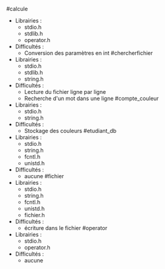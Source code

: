 #calcule
* Librairies :
    * stdio.h
    * stdlib.h
    * operator.h
* Difficultés :
    * Conversion des paramètres en int
#chercherfichier
* Librairies :
    * stdio.h
    * stdlib.h
    * string.h
* Difficultés :
    * Lecture du fichier ligne par ligne
    * Recherche d'un mot dans une ligne
#compte_couleur
* Librairies :
    * stdio.h
    * string.h
* Difficultés :
    * Stockage des couleurs
#etudiant_db
* Librairies :
    * stdio.h
    * string.h
    * fcntl.h
    * unistd.h
* Difficultés :
    * aucune
#fichier
* Librairies :
    * stdio.h
    * string.h
    * fcntl.h
    * unistd.h
    * fichier.h
* Difficultés :
    * écriture dans le fichier
#operator
* Librairies :
    * stdio.h
    * operator.h
* Difficultés :
    * aucune
